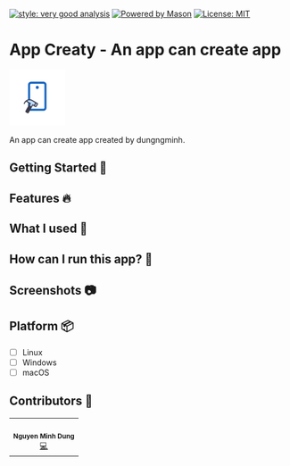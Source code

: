 [![style: very good analysis][very_good_analysis_badge]][very_good_analysis_link]
[![Powered by Mason](https://img.shields.io/endpoint?url=https%3A%2F%2Ftinyurl.com%2Fmason-badge)](https://github.com/felangel/mason)
[![License: MIT][license_badge]][license_link]

# App Creaty - An app can create app

<img alt="AppLogo.jpeg" height="100" src=".github/screenshots/AppLogo.jpeg" width="100"/>

An app can create app created by dungngminh.

## Getting Started 🤖

## Features 🔥

## What I used 💪

## How can I run this app? 🚀

## Screenshots 📷

## Platform 📦

- [ ] Linux
- [ ] Windows
- [ ] macOS

## Contributors 🌟

<table>
  <tr>
    <td align="center"><img src="https://avatars.githubusercontent.com/u/63831488?v=4" width="100px;" alt=""/><br /><sub><b>Nguyen Minh Dung</b></sub></a><br /><a href="https://github.com/dungngminh/app_creaty/commits?author=dungngminh" title="Maintainer">💻</a> 
</tr>
</table>

[license_badge]: https://img.shields.io/badge/license-MIT-blue.svg
[license_link]: https://opensource.org/licenses/MIT
[very_good_analysis_badge]: https://img.shields.io/badge/style-very_good_analysis-B22C89.svg
[very_good_analysis_link]: https://pub.dev/packages/very_good_analysis
